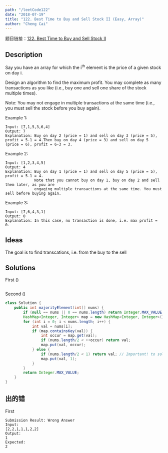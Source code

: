 ```yaml
---
path: "/leetCode122"
date: "2018-07-19"
title: "122. Best Time to Buy and Sell Stock II (Easy, Array)"
author: "Cheng Cai"
---
```


题目链接：[122. Best Time to Buy and Sell Stock II](https://leetcode.com/problems/best-time-to-buy-and-sell-stock-ii/description/)

## Description
Say you have an array for which the i<sup>th</sup> element is the price of a given stock on day i.

Design an algorithm to find the maximum profit. You may complete as many transactions as you like (i.e., buy one and sell one share of the stock multiple times).

Note: You may not engage in multiple transactions at the same time (i.e., you must sell the stock before you buy again).

Example 1:
```
Input: [7,1,5,3,6,4]
Output: 7
Explanation: Buy on day 2 (price = 1) and sell on day 3 (price = 5), profit = 5-1 = 4.Then buy on day 4 (price = 3) and sell on day 5 (price = 6), profit = 6-3 = 3.
```
Example 2:
```
Input: [1,2,3,4,5]
Output: 4
Explanation: Buy on day 1 (price = 1) and sell on day 5 (price = 5), profit = 5-1 = 4.
             Note that you cannot buy on day 1, buy on day 2 and sell them later, as you are
             engaging multiple transactions at the same time. You must sell before buying again.
```
Example 3:
```
Input: [7,6,4,3,1]
Output: 0
Explanation: In this case, no transaction is done, i.e. max profit = 0.
```
## Ideas
The goal is to find transcations, i.e. from the buy to the sell
## Solutions
First ()
```
```
Second ()
```java
class Solution {
    public int majorityElement(int[] nums) {
        if (null == nums || 0 == nums.length) return Integer.MAX_VALUE;
        HashMap<Integer, Integer> map = new HashMap<Integer, Integer>();
        for (int i = 0; i < nums.length; i++) {
            int val = nums[i];
            if (map.containsKey(val)) {
                int occur = map.get(val);
                if (nums.length/2 < ++occur) return val;
                map.put(val, occur);
            } else {
                if (nums.length/2 < 1) return val; // Important! to solve something like: [1]
                map.put(val, 1);
            }
        }
        return Integer.MAX_VALUE;
    }
}
```
## 出的错
First
```
Submission Result: Wrong Answer 
Input:
[2,2,1,1,1,2,2]
Output:
1
Expected:
2
```